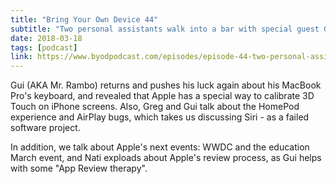 ```yaml
---
title: "Bring Your Own Device 44"
subtitle: "Two personal assistants walk into a bar with special guest Guilherme Rambo"
date: 2018-03-18
tags: [podcast]
link: https://www.byodpodcast.com/episodes/episode-44-two-personal-assistants-walk-into-a-bar-with-special-guest-guilherme-rambo/18/3/2018
---
```

Gui (AKA Mr. Rambo) returns and pushes his luck again about his MacBook Pro's keyboard, and revealed that Apple has a special way to calibrate 3D Touch on iPhone screens. Also, Greg and Gui talk about the HomePod experience and AirPlay bugs, which takes us discussing Siri - as a failed software project.

In addition, we talk about Apple's next events: WWDC and the education March event, and Nati exploads about Apple's review process, as Gui helps with some "App Review therapy".